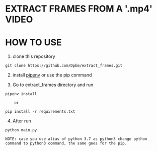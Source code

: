 # EXTRACT FRAMES FROM A '.mp4' VIDEO

# HOW TO USE

1. clone this repository

```
git clone https://github.com/Dpbm/extract_frames.git
```

2. install [pipenv](https://pypi.org/project/pipenv/) or use the pip command

3. Go to extract_frames directory and run

```
pipenv install

    or

pip install -r requirements.txt
```

4. After run

```
python main.py
```

`NOTE: case you use alias of python 3.7 as python3 change python command to python3 command, the same goes for the pip. `
